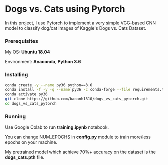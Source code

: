 # Dogs vs. Cats using Pytorch

In this project, I use Pytorch to implement a very simple VGG-based CNN model to classify dog/cat images of Kaggle's Dogs vs. Cats Dataset.

### Prerequisites

My OS: **Ubuntu 18.04**

Environment: **Anaconda**, **Python 3.6**

### Installing

```bash
conda create -y --name py36 python==3.6
conda install -f -y -q --name py36 -c conda-forge --file requirements.txt
conda activate py36
git clone https://github.com/baoanh1310/dogs_vs_cats_pytorch.git
cd dogs_vs_cats_pytorch
```

### Running

Use Google Colab to run **training.ipynb** notebook.

You can change NUM_EPOCHS in **config.py** module to train more/less epochs on your machine.

My pretrained model which achieve 70%+ accuracy on the dataset is the **dogs_cats.pth** file.